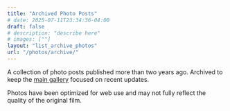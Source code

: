 ```yaml
---
title: "Archived Photo Posts"
# date: 2025-07-11T23:34:36-04:00
draft: false
# description: "describe here"
# images: [""]
layout: "list_archive_photos"
url: "/photos/archive/"
---
```


A collection of photo posts published more than two years ago. Archived to keep the [main gallery](/photos/) focused on recent updates.

Photos have been optimized for web use and may not fully reflect the quality of the original film.
